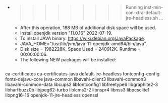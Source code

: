 * >>>>>>>>> Running inst-min-con-xtra-default-jre-headless.sh ...
  * After this operation, 188 MB of additional disk space will be used.
  * Install openjdk version "11.0.16" 2022-07-19.
  * To install JAVA binary: https://wiki.debian.org/JavaPackage.
  * JAVA_HOME="/usr/lib/jvm/java-11-openjdk-amd64/bin/java".
  * Disk size = 1982228K. Space Used = 240912K. Runtime = 00:00:00:06.
  * The following NEW packages will be installed:
  ```bash
ca-certificates ca-certificates-java default-jre-headless fontconfig-config fonts-dejavu-core
java-common libavahi-client3 libavahi-common3 libavahi-common-data libcups2
libfontconfig1 libfreetype6 libgraphite2-3 libharfbuzz0b libjpeg62-turbo
liblcms2-2 libnspr4 libnss3 libpcsclite1 libpng16-16
openjdk-11-jre-headless openssl
  ```
